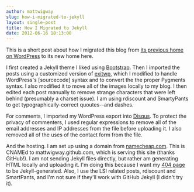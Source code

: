 ```yaml
---
author: mattwigway
slug: how-i-migrated-to-jekyll
layout: single-post
title: How I Migrated to Jekyll
date: 2012-06-16 18:13:00
---
```


This is a short post about how I migrated this blog from [its previous home on WordPress](http://indicatrix.wordpress.com) to its new home here.

I first created a Jekyll theme I liked using [Bootstrap](http://twitter.github.com/bootstrap). Then I imported the posts using a customized version of [exitwp](https://github.com/thomasf/exitwp), which I modified to handle WordPress's \[sourcecode\] syntax and to convert the the proper Pygments syntax. I also modified it to move all of the images locally to my blog. I then edited each post manually to remove strange characters that were left behind (presumably a charset issue). I am using rdiscount and SmartyPants to get typographically-correct quoutes--and dashes.

For comments, I imported my WordPress export into [Disqus](http://disqus.com). To protect the privacy of commenters, I used regular expressions to remove all of the email addresses and IP addresses from the file before uploading it. I also removed all of the uses of the contact form from the file.

And the hosting. I am set up using a domain from [namecheap.com](http://namecheap.com). This is CNAMEd to mattwigway.github.com, which is serving this site (thanks GitHub!). I am not sending Jekyll files directly, but rather am generating HTML locally and uploading it. I'm doing this because I want my [404 page](/thispagewillneverexist) to be Jekyll-generated. Also, I use the LSI related posts, rdiscount and SmartPants, and I'm not sure if they'll work with GitHub Jekyll (I didn't try it).
